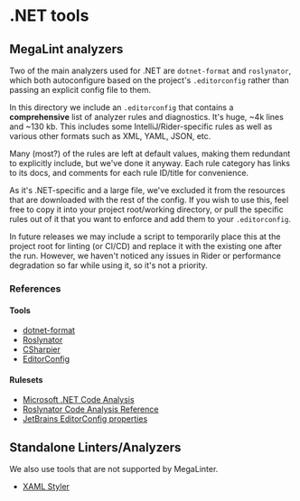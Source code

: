 # .NET tools

## MegaLint analyzers

Two of the main analyzers used for .NET are `dotnet-format` and `roslynator`, which both autoconfigure
based on the project's `.editorconfig` rather than passing an explicit config file to them.

In this directory we include an `.editorconfig` that contains a **comprehensive** list of analyzer rules
and diagnostics. It's huge, ~4k lines and ~130 kb. This includes some IntelliJ/Rider-specific rules as
well as various other formats such as XML, YAML, JSON, etc.

Many (most?) of the rules are left at default values, making them redundant to explicitly include, but we've
done it anyway. Each rule category has links to its docs, and comments for each rule ID/title for convenience.

As it's .NET-specific and a large file, we've excluded it from the resources that are downloaded with the rest
of the config. If you wish to use this, feel free to copy it into your project root/working directory, or
pull the specific rules out of it that you want to enforce and add them to your `.editorconfig`.

In future releases we may include a script to temporarily place this at the project root for linting (or CI/CD)
and replace it with the existing one after the run. However, we haven't noticed any issues in Rider or performance
degradation so far while using it, so it's not a priority.

### References

#### Tools

- [dotnet-format](https://learn.microsoft.com/en-us/dotnet/core/tools/dotnet-format)
- [Roslynator](https://josefpihrt.github.io/docs/roslynator/)
- [CSharpier](https://csharpier.com/docs/About)
- [EditorConfig](https://editorconfig.org/)

#### Rulesets

- [Microsoft .NET Code Analysis](https://learn.microsoft.com/en-us/dotnet/fundamentals/code-analysis/overview?tabs=net-9)
- [Roslynator Code Analysis Reference](https://josefpihrt.github.io/docs/roslynator/category/code-analysis/)
- [JetBrains EditorConfig properties](https://www.jetbrains.com/help/rider/Using_EditorConfig.html)

## Standalone Linters/Analyzers

We also use tools that are not supported by MegaLinter.

- [XAML Styler](https://github.com/Xavalon/XamlStyler)
